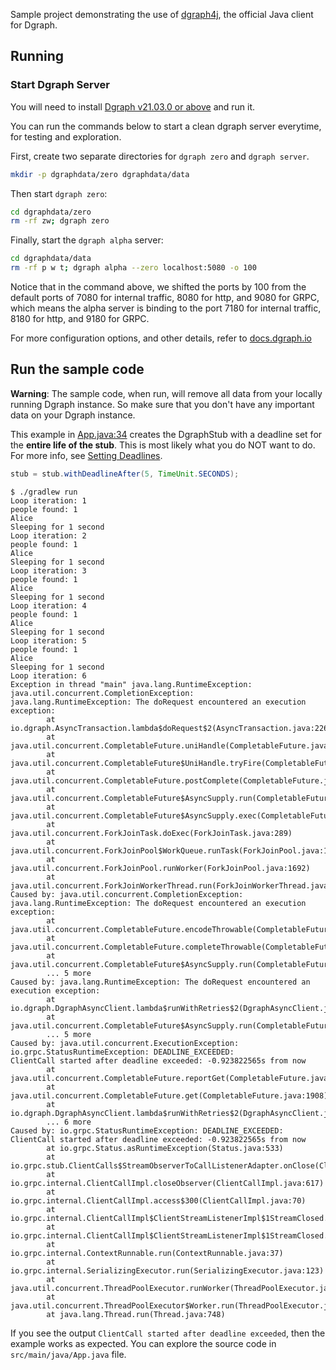 Sample project demonstrating the use of [dgraph4j], the official Java client for Dgraph.

[dgraph4j]: https://github.com/hypermodeinc/dgraph4

## Running

### Start Dgraph Server

You will need to install [Dgraph v21.03.0 or above][releases] and run it.

[releases]: https://github.com/hypermodeinc/dgraph/releases

You can run the commands below to start a clean dgraph server everytime, for testing and
exploration.

First, create two separate directories for `dgraph zero` and `dgraph server`.

```sh
mkdir -p dgraphdata/zero dgraphdata/data
```

Then start `dgraph zero`:

```sh
cd dgraphdata/zero
rm -rf zw; dgraph zero
```

Finally, start the `dgraph alpha` server:

```sh
cd dgraphdata/data
rm -rf p w t; dgraph alpha --zero localhost:5080 -o 100
```

Notice that in the command above, we shifted the ports by 100 from the default ports of 7080 for
internal traffic, 8080 for http, and 9080 for GRPC, which means the alpha server is binding to the
port 7180 for internal traffic, 8180 for http, and 9180 for GRPC.

For more configuration options, and other details, refer to [docs.dgraph.io](https://docs.dgraph.io)

## Run the sample code

**Warning**: The sample code, when run, will remove all data from your locally running Dgraph
instance. So make sure that you don't have any important data on your Dgraph instance.

This example in [App.java:34](./src/main/java/App.java#L34) creates the DgraphStub with a deadline
set for the **entire life of the stub**. This is most likely what you do NOT want to do. For more
info, see [Setting Deadlines](https://github.com/hypermodeinc/dgraph4j/#setting-deadlines).

```java
stub = stub.withDeadlineAfter(5, TimeUnit.SECONDS);
```

```text
$ ./gradlew run
Loop iteration: 1
people found: 1
Alice
Sleeping for 1 second
Loop iteration: 2
people found: 1
Alice
Sleeping for 1 second
Loop iteration: 3
people found: 1
Alice
Sleeping for 1 second
Loop iteration: 4
people found: 1
Alice
Sleeping for 1 second
Loop iteration: 5
people found: 1
Alice
Sleeping for 1 second
Loop iteration: 6
Exception in thread "main" java.lang.RuntimeException: java.util.concurrent.CompletionException:
java.lang.RuntimeException: The doRequest encountered an execution exception:
        at io.dgraph.AsyncTransaction.lambda$doRequest$2(AsyncTransaction.java:226)
        at java.util.concurrent.CompletableFuture.uniHandle(CompletableFuture.java:836)
        at java.util.concurrent.CompletableFuture$UniHandle.tryFire(CompletableFuture.java:811)
        at java.util.concurrent.CompletableFuture.postComplete(CompletableFuture.java:488)
        at java.util.concurrent.CompletableFuture$AsyncSupply.run(CompletableFuture.java:1609)
        at java.util.concurrent.CompletableFuture$AsyncSupply.exec(CompletableFuture.java:1596)
        at java.util.concurrent.ForkJoinTask.doExec(ForkJoinTask.java:289)
        at java.util.concurrent.ForkJoinPool$WorkQueue.runTask(ForkJoinPool.java:1056)
        at java.util.concurrent.ForkJoinPool.runWorker(ForkJoinPool.java:1692)
        at java.util.concurrent.ForkJoinWorkerThread.run(ForkJoinWorkerThread.java:175)
Caused by: java.util.concurrent.CompletionException: java.lang.RuntimeException: The doRequest encountered an execution exception:
        at java.util.concurrent.CompletableFuture.encodeThrowable(CompletableFuture.java:273)
        at java.util.concurrent.CompletableFuture.completeThrowable(CompletableFuture.java:280)
        at java.util.concurrent.CompletableFuture$AsyncSupply.run(CompletableFuture.java:1606)
        ... 5 more
Caused by: java.lang.RuntimeException: The doRequest encountered an execution exception:
        at io.dgraph.DgraphAsyncClient.lambda$runWithRetries$2(DgraphAsyncClient.java:248)
        at java.util.concurrent.CompletableFuture$AsyncSupply.run(CompletableFuture.java:1604)
        ... 5 more
Caused by: java.util.concurrent.ExecutionException: io.grpc.StatusRuntimeException: DEADLINE_EXCEEDED:
ClientCall started after deadline exceeded: -0.923822565s from now
        at java.util.concurrent.CompletableFuture.reportGet(CompletableFuture.java:357)
        at java.util.concurrent.CompletableFuture.get(CompletableFuture.java:1908)
        at io.dgraph.DgraphAsyncClient.lambda$runWithRetries$2(DgraphAsyncClient.java:216)
        ... 6 more
Caused by: io.grpc.StatusRuntimeException: DEADLINE_EXCEEDED: ClientCall started after deadline exceeded: -0.923822565s from now
        at io.grpc.Status.asRuntimeException(Status.java:533)
        at io.grpc.stub.ClientCalls$StreamObserverToCallListenerAdapter.onClose(ClientCalls.java:478)
        at io.grpc.internal.ClientCallImpl.closeObserver(ClientCallImpl.java:617)
        at io.grpc.internal.ClientCallImpl.access$300(ClientCallImpl.java:70)
        at io.grpc.internal.ClientCallImpl$ClientStreamListenerImpl$1StreamClosed.runInternal(ClientCallImpl.java:803)
        at io.grpc.internal.ClientCallImpl$ClientStreamListenerImpl$1StreamClosed.runInContext(ClientCallImpl.java:782)
        at io.grpc.internal.ContextRunnable.run(ContextRunnable.java:37)
        at io.grpc.internal.SerializingExecutor.run(SerializingExecutor.java:123)
        at java.util.concurrent.ThreadPoolExecutor.runWorker(ThreadPoolExecutor.java:1149)
        at java.util.concurrent.ThreadPoolExecutor$Worker.run(ThreadPoolExecutor.java:624)
        at java.lang.Thread.run(Thread.java:748)
```

If you see the output `ClientCall started after deadline exceeded`, then the example works as
expected. You can explore the source code in `src/main/java/App.java` file.
